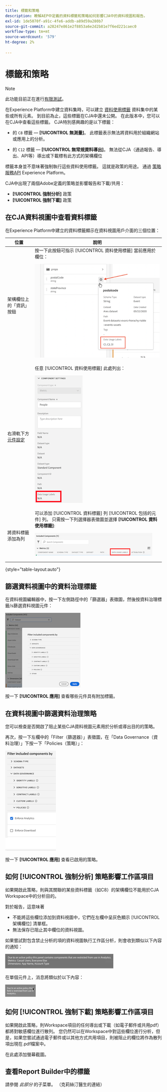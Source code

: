 ```yaml
---
title: 標籤和策略
description: 瞭解AEP中定義的資料標籤和策略如何影響CJA中的資料視圖和報告。
exl-id: 1de5070f-a91c-4fe6-addb-a89d59a280b7
source-git-commit: a28247e861e2f8853a6e2d2b81e7f6ed221caec0
workflow-type: tm+mt
source-wordcount: '579'
ht-degree: 2%

---
```


# 標籤和策略

>[!NOTE]
>
>此功能目前正在進行[有限測試](/help/release-notes/releases.md)。

在Experience Platform中建立資料集時，可以建立 [資料使用標籤](https://experienceleague.adobe.com/docs/experience-platform/data-governance/labels/reference.html?lang=en) 資料集中的某些或所有元素。 到目前為止，這些標籤在CJA中還未公開。 在此版本中，您可以在CJA中查看這些標籤。 CJA特別感興趣的是以下標籤：

* 的 `C8` 標籤 —  **[!UICONTROL 無測量]**。 此標籤表示無法將資料用於組織網站或應用上的分析。

* 的 `C12` 標籤 —  **[!UICONTROL 無常規資料導出]**。 無法從CJA（通過報告、導出、API等）導出或下載標有此方式的架構欄位

標籤本身並不意味著強制執行這些資料使用標籤。 這就是政策的用途。 通過 [策略服務API](https://experienceleague.adobe.com/docs/experience-platform/data-governance/api/overview.html?lang=en) Experience Platform。

CJA中出現了兩個Adobe定義的策略並影響報告和下載/共用：

* **[!UICONTROL 強制分析]** 政策
* **[!UICONTROL 強制下載]** 政策

## 在CJA資料視圖中查看資料標籤

在Experience Platform中建立的資料標籤顯示在資料視圖用戶介面的三個位置：

| 位置 | 說明 |
| --- | --- |
| 架構欄位上的「資訊」按鈕 | 按一下此按鈕可指示 [!UICONTROL 資料使用標籤] 當前應用於欄位：<p>![](assets/data-label-left.png) |
| 右滑軌下方 [元件設定](/help/data-views/component-settings/overview.md) | 任意 [!UICONTROL 資料使用標籤] 此處列出：<p>![](assets/data-label-right.png) |
| 將資料標籤添加為列 | 可以添加 [!UICONTROL 資料標籤] 列 [!UICONTROL 包括的元件] 列。 只需按一下列選擇器表徵圖並選擇 **[!UICONTROL 資料使用標籤]**:<p>![](assets/data-label-column.png) |

{style=&quot;table-layout:auto&quot;}

## 篩選資料視圖中的資料治理標籤

在資料視圖編輯器中，按一下左側路徑中的「篩選器」表徵圖，然後按資料治理標籤/s篩選資料視圖元件：

![](assets/filter-labels.png)

按一下 **[!UICONTROL 應用]** 查看哪些元件具有附加標籤。

## 在資料視圖中篩選資料治理策略

您可以檢查是否開啟了阻止某些CJA資料視圖元素用於分析或導出目的的策略。

再次，按一下左欄中的「Filter（篩選器）」表徵圖，在「Data Governance（資料治理）」下按一下「Policies（策略）」：

![](assets/filter-policies.png)

按一下 **[!UICONTROL 應用]** 查看已啟用的策略。

## 如何 [!UICONTROL 強制分析] 策略影響工作區項目

如果開啟此策略，則與其關聯的某些資料標籤（如C8）的架構欄位不能用於CJA Workspace中的分析目的。

對於報告，這意味著

* 不能將這些欄位添加到資料視圖中，它們在左欄中呈灰色顯示 [!UICONTROL 架構欄位] 清單框。
* 無法保存已阻止其中欄位的資料視圖。

如果嘗試對包含禁止分析的項的資料視圖執行工作區分析，則會收到類似以下內容的通知：

![](assets/policy-enforce.png)

在單個元件上，消息將類似於以下內容：

![](assets/policy-enforce2.png)

## 如何 [!UICONTROL 強制下載] 策略影響工作區項目

如果開啟此策略，則Workspace項目的任何導出或下載（如電子郵件或共用pdf）都將對敏感欄位進行散列。 您仍然可以在Workspace中對這些欄位進行分析，但是，如果您嘗試通過電子郵件或以其他方式共用項目，則被阻止的欄位將作為散列項出現在.pdf檔案中。

在此處添加螢幕截圖。

## 查看Report Builder中的標籤

請參閱 _此部分_ 的子菜單。 （克莉絲汀醫生的連結）

